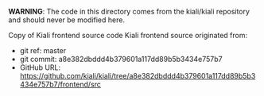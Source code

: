 **WARNING**: The code in this directory comes from the kiali/kiali repository and should never be modified here.

Copy of Kiali frontend source code
Kiali frontend source originated from:
* git ref:    master
* git commit: a8e382dbddd4b379601a117dd89b5b3434e757b7
* GitHub URL: https://github.com/kiali/kiali/tree/a8e382dbddd4b379601a117dd89b5b3434e757b7/frontend/src
